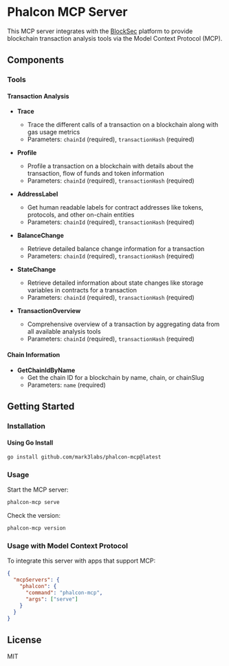# Phalcon MCP Server

This MCP server integrates with the [BlockSec](https://blocksec.com) platform to provide blockchain transaction analysis tools via the Model Context Protocol (MCP).

## Components

### Tools

#### Transaction Analysis

- **Trace**
  - Trace the different calls of a transaction on a blockchain along with gas usage metrics
  - Parameters: `chainId` (required), `transactionHash` (required)

- **Profile**
  - Profile a transaction on a blockchain with details about the transaction, flow of funds and token information
  - Parameters: `chainId` (required), `transactionHash` (required)

- **AddressLabel**
  - Get human readable labels for contract addresses like tokens, protocols, and other on-chain entities
  - Parameters: `chainId` (required), `transactionHash` (required)

- **BalanceChange**
  - Retrieve detailed balance change information for a transaction
  - Parameters: `chainId` (required), `transactionHash` (required)

- **StateChange**
  - Retrieve detailed information about state changes like storage variables in contracts for a transaction
  - Parameters: `chainId` (required), `transactionHash` (required)

- **TransactionOverview** 
  - Comprehensive overview of a transaction by aggregating data from all available analysis tools
  - Parameters: `chainId` (required), `transactionHash` (required)

#### Chain Information

- **GetChainIdByName**
  - Get the chain ID for a blockchain by name, chain, or chainSlug
  - Parameters: `name` (required)

## Getting Started

### Installation

#### Using Go Install

```bash
go install github.com/mark3labs/phalcon-mcp@latest
```

### Usage

Start the MCP server:

```bash
phalcon-mcp serve
```

Check the version:

```bash
phalcon-mcp version
```

### Usage with Model Context Protocol

To integrate this server with apps that support MCP:

```json
{
  "mcpServers": {
    "phalcon": {
      "command": "phalcon-mcp",
      "args": ["serve"]
    }
  }
}
```

## License

MIT